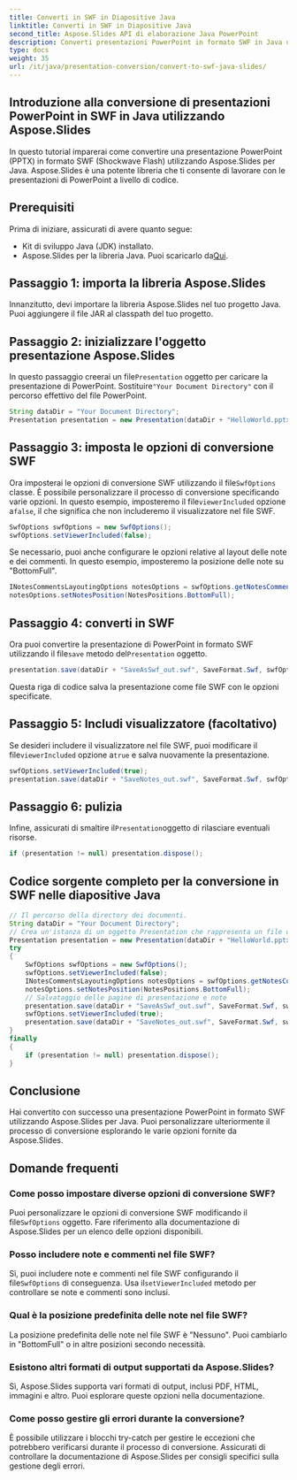 ```yaml
---
title: Converti in SWF in Diapositive Java
linktitle: Converti in SWF in Diapositive Java
second_title: Aspose.Slides API di elaborazione Java PowerPoint
description: Converti presentazioni PowerPoint in formato SWF in Java utilizzando Aspose.Slides. Segui la nostra guida passo passo con il codice sorgente per una conversione senza interruzioni.
type: docs
weight: 35
url: /it/java/presentation-conversion/convert-to-swf-java-slides/
---
```


## Introduzione alla conversione di presentazioni PowerPoint in SWF in Java utilizzando Aspose.Slides

In questo tutorial imparerai come convertire una presentazione PowerPoint (PPTX) in formato SWF (Shockwave Flash) utilizzando Aspose.Slides per Java. Aspose.Slides è una potente libreria che ti consente di lavorare con le presentazioni di PowerPoint a livello di codice.

## Prerequisiti

Prima di iniziare, assicurati di avere quanto segue:

- Kit di sviluppo Java (JDK) installato.
-  Aspose.Slides per la libreria Java. Puoi scaricarlo da[Qui](https://downloads.aspose.com/slides/java).

## Passaggio 1: importa la libreria Aspose.Slides

Innanzitutto, devi importare la libreria Aspose.Slides nel tuo progetto Java. Puoi aggiungere il file JAR al classpath del tuo progetto.

## Passaggio 2: inizializzare l'oggetto presentazione Aspose.Slides

In questo passaggio creerai un file`Presentation` oggetto per caricare la presentazione di PowerPoint. Sostituire`"Your Document Directory"` con il percorso effettivo del file PowerPoint.

```java
String dataDir = "Your Document Directory";
Presentation presentation = new Presentation(dataDir + "HelloWorld.pptx");
```

## Passaggio 3: imposta le opzioni di conversione SWF

 Ora imposterai le opzioni di conversione SWF utilizzando il file`SwfOptions` classe. È possibile personalizzare il processo di conversione specificando varie opzioni. In questo esempio, imposteremo il file`viewerIncluded` opzione a`false`, il che significa che non includeremo il visualizzatore nel file SWF.

```java
SwfOptions swfOptions = new SwfOptions();
swfOptions.setViewerIncluded(false);
```

Se necessario, puoi anche configurare le opzioni relative al layout delle note e dei commenti. In questo esempio, imposteremo la posizione delle note su "BottomFull".

```java
INotesCommentsLayoutingOptions notesOptions = swfOptions.getNotesCommentsLayouting();
notesOptions.setNotesPosition(NotesPositions.BottomFull);
```

## Passaggio 4: converti in SWF

 Ora puoi convertire la presentazione di PowerPoint in formato SWF utilizzando il file`save` metodo del`Presentation` oggetto.

```java
presentation.save(dataDir + "SaveAsSwf_out.swf", SaveFormat.Swf, swfOptions);
```

Questa riga di codice salva la presentazione come file SWF con le opzioni specificate.

## Passaggio 5: Includi visualizzatore (facoltativo)

 Se desideri includere il visualizzatore nel file SWF, puoi modificare il file`viewerIncluded` opzione a`true` e salva nuovamente la presentazione.

```java
swfOptions.setViewerIncluded(true);
presentation.save(dataDir + "SaveNotes_out.swf", SaveFormat.Swf, swfOptions);
```

## Passaggio 6: pulizia

 Infine, assicurati di smaltire il`Presentation`oggetto di rilasciare eventuali risorse.

```java
if (presentation != null) presentation.dispose();
```

## Codice sorgente completo per la conversione in SWF nelle diapositive Java

```java
// Il percorso della directory dei documenti.
String dataDir = "Your Document Directory";
// Crea un'istanza di un oggetto Presentation che rappresenta un file di presentazione
Presentation presentation = new Presentation(dataDir + "HelloWorld.pptx");
try
{
	SwfOptions swfOptions = new SwfOptions();
	swfOptions.setViewerIncluded(false);
	INotesCommentsLayoutingOptions notesOptions = swfOptions.getNotesCommentsLayouting();
	notesOptions.setNotesPosition(NotesPositions.BottomFull);
	// Salvataggio delle pagine di presentazione e note
	presentation.save(dataDir + "SaveAsSwf_out.swf", SaveFormat.Swf, swfOptions);
	swfOptions.setViewerIncluded(true);
	presentation.save(dataDir + "SaveNotes_out.swf", SaveFormat.Swf, swfOptions);
}
finally
{
	if (presentation != null) presentation.dispose();
}
```

## Conclusione

Hai convertito con successo una presentazione PowerPoint in formato SWF utilizzando Aspose.Slides per Java. Puoi personalizzare ulteriormente il processo di conversione esplorando le varie opzioni fornite da Aspose.Slides.

## Domande frequenti

### Come posso impostare diverse opzioni di conversione SWF?

 Puoi personalizzare le opzioni di conversione SWF modificando il file`SwfOptions` oggetto. Fare riferimento alla documentazione di Aspose.Slides per un elenco delle opzioni disponibili.

### Posso includere note e commenti nel file SWF?

 Sì, puoi includere note e commenti nel file SWF configurando il file`SwfOptions` di conseguenza. Usa il`setViewerIncluded` metodo per controllare se note e commenti sono inclusi.

### Qual è la posizione predefinita delle note nel file SWF?

La posizione predefinita delle note nel file SWF è "Nessuno". Puoi cambiarlo in "BottomFull" o in altre posizioni secondo necessità.

### Esistono altri formati di output supportati da Aspose.Slides?

Sì, Aspose.Slides supporta vari formati di output, inclusi PDF, HTML, immagini e altro. Puoi esplorare queste opzioni nella documentazione.

### Come posso gestire gli errori durante la conversione?

È possibile utilizzare i blocchi try-catch per gestire le eccezioni che potrebbero verificarsi durante il processo di conversione. Assicurati di controllare la documentazione di Aspose.Slides per consigli specifici sulla gestione degli errori.